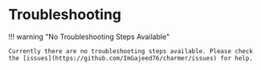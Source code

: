 # Troubleshooting

!!! warning "No Troubleshooting Steps Available"

    Currently there are no troubleshooting steps available. Please check the [issues](https://github.com/ImGajeed76/charmer/issues) for help.